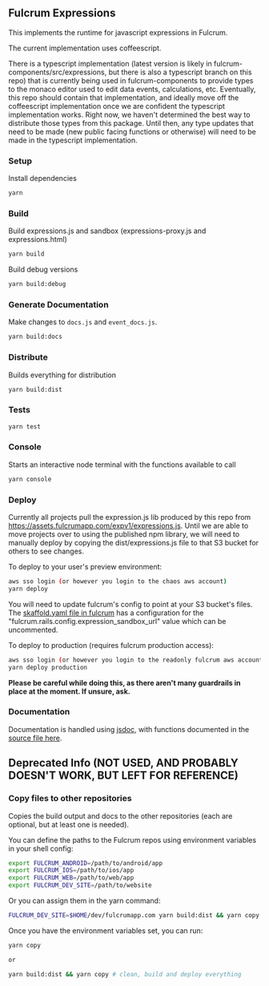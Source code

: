 ## Fulcrum Expressions
This implements the runtime for javascript expressions in Fulcrum.

The current implementation uses coffeescript.

There is a typescript implementation (latest version is likely in fulcrum-components/src/expressions, but there is also a typescript branch on this repo) that is currently being used in fulcrum-components to provide types to the monaco editor used to edit data events, calculations, etc.
Eventually, this repo should contain that implementation, and ideally move off the coffeescript implementation once we are confident the typescript implementation works.
Right now, we haven't determined the best way to distribute those types from this package. Until then, any type updates that need to be made (new public facing functions or otherwise) will need to be made in the typescript implementation.

### Setup
Install dependencies
```sh
yarn
```

### Build
Build expressions.js and sandbox (expressions-proxy.js and expressions.html)
```sh
yarn build
```
Build debug versions
```sh
yarn build:debug
```

### Generate Documentation
Make changes to `docs.js` and `event_docs.js`.
```sh
yarn build:docs
```

### Distribute
Builds everything for distribution
```sh
yarn build:dist
```

### Tests
```sh
yarn test
```

### Console
Starts an interactive node terminal with the functions available to call
```sh
yarn console
```

### Deploy
Currently all projects pull the expression.js lib produced by this repo from https://assets.fulcrumapp.com/expv1/expressions.js. Until we are able to move projects over to using the published npm library, we will need to manually deploy by copying the dist/expressions.js file to that S3 bucket for others to see changes.

To deploy to your user's preview environment:
```sh
aws sso login (or however you login to the chaos aws account)
yarn deploy
```
You will need to update fulcrum's config to point at your S3 bucket's files. The
[skaffold.yaml file in fulcrum](https://github.com/fulcrumapp/fulcrum/blob/main/skaffold.yaml)
has a configuration for the "fulcrum.rails.config.expression_sandbox_url" value which can
be uncommented.

To deploy to production (requires fulcrum production access):
```sh
aws sso login (or however you login to the readonly fulcrum aws account)
yarn deploy production
```
**Please be careful while doing this, as there aren't many guardrails in place at the moment. If unsure, ask.**

### Documentation
Documentation is handled using [jsdoc](http://usejsdoc.org/), with functions documented in the [source file here](https://github.com/fulcrumapp/fulcrum-expressions/blob/master/docs/docs.js).

## Deprecated Info (NOT USED, AND PROBABLY DOESN'T WORK, BUT LEFT FOR REFERENCE)

### Copy files to other repositories
Copies the build output and docs to the other repositories (each are optional, but at least one is needed).

You can define the paths to the Fulcrum repos using environment variables in your shell config:

```sh
export FULCRUM_ANDROID=/path/to/android/app
export FULCRUM_IOS=/path/to/ios/app
export FULCRUM_WEB=/path/to/web/app
export FULCRUM_DEV_SITE=/path/to/website
```

Or you can assign them in the yarn command:

```sh
FULCRUM_DEV_SITE=$HOME/dev/fulcrumapp.com yarn build:dist && yarn copy
```

Once you have the environment variables set, you can run:

```sh
yarn copy

or

yarn build:dist && yarn copy # clean, build and deploy everything
```
